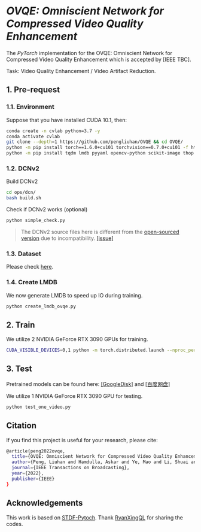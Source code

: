 # *OVQE: Omniscient Network for Compressed Video Quality Enhancement*


The *PyTorch* implementation for the OVQE: Omniscient Network for Compressed
Video Quality Enhancement which is accepted by [IEEE TBC].

Task: Video Quality Enhancement / Video Artifact Reduction.



## 1. Pre-request

### 1.1. Environment
Suppose that you have installed CUDA 10.1, then:
```bash
conda create -n cvlab python=3.7 -y  
conda activate cvlab
git clone --depth=1 https://github.com/pengliuhan/OVQE && cd OVQE/
python -m pip install torch==1.6.0+cu101 torchvision==0.7.0+cu101 -f https://download.pytorch.org/whl/torch_stable.html
python -m pip install tqdm lmdb pyyaml opencv-python scikit-image thop
```

### 1.2. DCNv2

Build DCNv2

```bash
cd ops/dcn/
bash build.sh
```

Check if DCNv2 works (optional)

```bash
python simple_check.py
```

> The DCNv2 source files here is different from the [open-sourced version](https://github.com/chengdazhi/Deformable-Convolution-V2-PyTorch) due to incompatibility. [[issue]](https://github.com/open-mmlab/mmediting/issues/84#issuecomment-644974315)

### 1.3. Dataset

Please check [here](https://github.com/ryanxingql/mfqev2.0/wiki/MFQEv2-Dataset).

### 1.4. Create LMDB
We now generate LMDB to speed up IO during training.
```bash
python create_lmdb_ovqe.py
```

## 2. Train

We utilize 2 NVIDIA GeForce RTX 3090 GPUs for training.
```bash
CUDA_VISIBLE_DEVICES=0,1 python -m torch.distributed.launch --nproc_per_node=2 --master_port=12354 train.py --opt_path option_ovqe.yml
```

## 3. Test         
Pretrained models can be found here: [[GoogleDisk]](https://drive.google.com/file/d/1V0kJ63dr1JzQDIoBVbJ8FBp_cdvsnTUK/view?usp=sharing) and [[百度网盘]](https://pan.baidu.com/s/13m5zSRs4FxYPH_MN77lhDw?pwd=ovqe )

We utilize 1 NVIDIA GeForce RTX 3090 GPU for testing.
```bash
python test_one_video.py
```

## Citation
If you find this project is useful for your research, please cite:
```bash
@article{peng2022ovqe,
  title={OVQE: Omniscient Network for Compressed Video Quality Enhancement},
  author={Peng, Liuhan and Hamdulla, Askar and Ye, Mao and Li, Shuai and Wang, Zengbin and Li, Xue},
  journal={IEEE Transactions on Broadcasting},
  year={2022},
  publisher={IEEE}
}
```

## Acknowledgements
This work is based on [STDF-Pytoch](https://github.com/RyanXingQL/STDF-PyTorch). Thank [RyanXingQL](https://github.com/RyanXingQL)  for sharing the codes.
